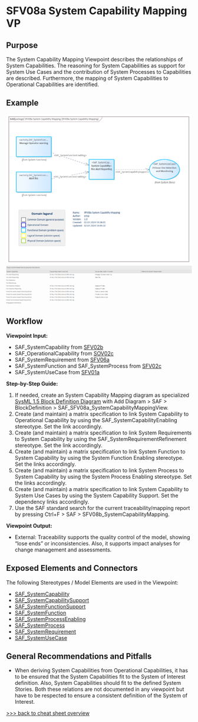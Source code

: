 # SFV08a System Capability Mapping VP

## Purpose
The System Capability Mapping Viewpoint describes the relationships of System Capabilities. The reasoning for System Capabilities as support for System Use Cases and the contribution of System Processes to Capabilities are described. Furthermore, the mapping of System Capabilities to Operational Capabilities are identified.

## Example
![SFV08a](../pics/SFV08a-example.png)
![SFV08a](../pics/SFV08a-example2.png)

## Workflow
**Viewpoint Input:**
* SAF_SystemCapability from [SFV02b](System-Capability-Viewpoint.md)
* SAF_OperationalCapability from [SOV02c](Operational-Capability-Viewpoint.md)
* SAF_SystemRequirement from [SFV06a](System-Requirement-Viewpoint.md)
* SAF_SystemFunction and SAF_SystemProcess from [SFV02c](System-Process-Viewpoint.md)
* SAF_SystemUseCase from [SFV01a](System-Use-Case-Viewpoint.md)

**Step-by-Step Guide:**
1.	If needed, create an System Capability Mapping diagram as specialized [SysML 1.5 Block Definition Diagram](https://sparxsystems.com/enterprise_architect_user_guide/16.1/modeling_languages/block_definition_diagrams.html) with Add Diagram > SAF > BlockDefinition > SAF_SFV08a_SystemCapabilityMappingView.
2.	Create (and maintain) a matrix specification to link System Capability to Operational Capability by using the SAF_SystemCapabilityEnabling stereotype. Set the link accordingly.
3.	Create (and maintain) a matrix specification to link System Requirements to System Capability by using the SAF_SystemRequirementRefinement stereotype. Set the link accordingly.
4.	Create (and maintain) a matrix specification to link System Function to System Capability by using the System Function Enabling stereotype. Set the links accordingly.
5.	Create (and maintain) a matrix specification to link System Process to System Capability by using the System Process Enabling stereotype. Set the links accordingly.
6.	Create (and maintain) a matrix specification to link System Capability to System Use Cases by using the System Capability Support. Set the dependency links accordingly.
7.	Use the SAF standard search for the current traceability/mapping report by pressing Ctrl+F > SAF > SFV08b_SystemCapabilityMapping. 

**Viewpoint Output:**
* External: Traceability supports the quality control of the model, showing “lose ends” or inconsistencies. Also, it supports impact analyses for change management and assessments.

## Exposed Elements and Connectors
The following Stereotypes / Model Elements are used in the Viewpoint:
* [SAF_SystemCapability](https://saf.gfse.org/userdoc/stereotypes.html#saf_systemcapability)
* [SAF_SystemCapabilitySupport](https://saf.gfse.org/userdoc/stereotypes.html#saf_systemcapabilitysupport)
* [SAF_SystemFunctionSupport](https://saf.gfse.org/userdoc/stereotypes.html#saf_systemfunctionsupport)
* [SAF_SystemFunction](https://saf.gfse.org/userdoc/stereotypes.html#saf_systemfunction)
* [SAF_SystemProcessEnabling](https://saf.gfse.org/userdoc/stereotypes.html#saf_systemprocessenabling)
* [SAF_SystemProcess](https://saf.gfse.org/userdoc/stereotypes.html#saf_systemprocess)
* [SAF_SystemRequirement](https://saf.gfse.org/userdoc/stereotypes.html#saf_systemrequirement)
* [SAF_SystemUseCase](https://saf.gfse.org/userdoc/stereotypes.html#saf_systemusecase)

## General Recommendations and Pitfalls
* When deriving System Capabilities from Operational Capabilities, it has to be ensured that the System Capabilities fit to the System of Interest definition. Also, System Capabilities should fit to the defined System Stories. Both these relations are not documented in any viewpoint but have to be respected to ensure a consistent definition of the System of Interest.

[>>> back to cheat sheet overview](../CheatSheet.md)
